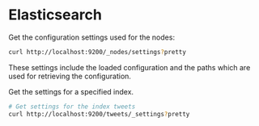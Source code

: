 Elasticsearch
=============

Get the configuration settings used for
the nodes:

```bash
curl http://localhost:9200/_nodes/settings?pretty
```

These settings include the loaded configuration
and the paths which are used for retrieving
the configuration.

Get the settings for a specified index.

```bash
# Get settings for the index tweets
curl http://localhost:9200/tweets/_settings?pretty
```
